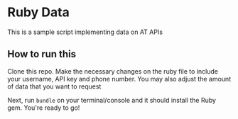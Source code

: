 # Ruby Data

This is a sample script implementing data on AT APIs

## How to run this

Clone this repo. Make the necessary changes on the ruby file to include your username, API key and phone number. You may also adjust the amount of data that you want to request

Next, run ```bundle``` on your terminal/console and it should install the Ruby gem. You're ready to go!
